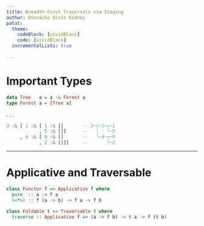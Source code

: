 ```yaml
---
title: Breadth-First Traversals via Staging
author: Donnacha Oisín Kidney
patat:
  theme:
    codeBlock: [vividBlack]
    code: [vividBlack]
  incrementalLists: true

...
```


# Important Types

```haskell
data Tree   a = a :& Forest a
type Forest a = [Tree a]
```

. . .

```haskell
3 :& [ 1 :& [ 1 :& []       -- 3─┬─1─┬─1
            , 5 :& []]      --   │   └─5
     , 4 :& [ 9 :& []       --   └─4─┬─9
            , 2 :& []]]     --       └─2
```

---

# Applicative and Traversable

```haskell
class Functor f => Applicative f where
  pure  :: a -> f a
  (<*>) :: f (a -> b) -> f a -> f b
```

```haskell
class Foldable t => Traversable t where
  traverse :: Applicative f => (a -> f b) -> t a -> f (t b)
```

